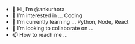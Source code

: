 - 👋 Hi, I’m @ankurhora
- 👀 I’m interested in ... Coding
- 🌱 I’m currently learning ... Python, Node, React
- 💞️ I’m looking to collaborate on ...
- 📫 How to reach me ... 

<!---
ankurhora/ankurhora is a ✨ special ✨ repository because its `README.md` (this file) appears on your GitHub profile.
You can click the Preview link to take a look at your changes.
--->
